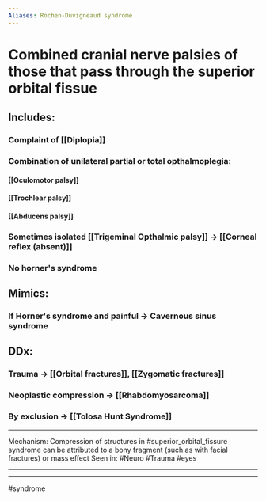 ```yaml
---
Aliases: Rochen-Duvigneaud syndrome
---
```

# Combined cranial nerve palsies of those that pass through the superior orbital fissue
## Includes:
### Complaint of [[Diplopia]]
### Combination of unilateral partial or total opthalmoplegia:
#### [[Oculomotor palsy]]
#### [[Trochlear palsy]]
#### [[Abducens palsy]]
### Sometimes isolated [[Trigeminal Opthalmic palsy]] -> [[Corneal reflex (absent)]]
### **No horner's syndrome**
## Mimics:
### If Horner's syndrome and painful -> Cavernous sinus syndrome
## DDx:
### Trauma -> [[Orbital fractures]], [[Zygomatic fractures]]
### Neoplastic compression -> [[Rhabdomyosarcoma]]
### By exclusion -> [[Tolosa Hunt Syndrome]]

---
Mechanism: Compression of structures in #superior_orbital_fissure syndrome can be attributed to a bony fragment (such as with facial fractures) or mass effect
Seen in: #Neuro #Trauma #eyes 

---


---
#syndrome 